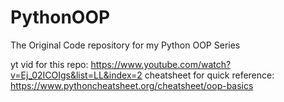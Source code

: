 # PythonOOP
The Original Code repository for my Python OOP Series

yt vid for this repo: https://www.youtube.com/watch?v=Ej_02ICOIgs&list=LL&index=2
cheatsheet for quick reference: https://www.pythoncheatsheet.org/cheatsheet/oop-basics
